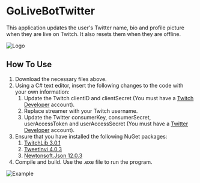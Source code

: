 # GoLiveBotTwitter
This application updates the user's Twitter name, bio and profile picture when they are live on Twitch. It also resets them when they are offline.


![Logo](https://imgur.com/xcmEeGj.png)
## How To Use
1) Download the necessary files above. 
2) Using a C# text editor, insert the following changes to the code with your own information:
   1) Update the Twitch clientID and clientSecret (You must have a [Twitch Developer](https://dev.twitch.tv/) account).
   2) Replace streamer with your Twitch username.
   3) Update the Twitter consumerKey, consumerSecret, userAccessToken and userAccessSecret (You must have a [Twitter Developer](https://developer.twitter.com/en) account).
3) Ensure that you have installed the following NuGet packages:
   1) [TwitchLib 3.0.1](https://www.nuget.org/packages/TwitchLib/3.0.1)
   2) [TweetInvi 4.0.3](https://www.nuget.org/packages/TweetinviAPI/4.0.3/)
   3) [Newtonsoft.Json 12.0.3](https://www.nuget.org/packages/Newtonsoft.Json/12.0.3)
4) Compile and build. Use the .exe file to run the program.

![Example](https://imgur.com/WCw5VoT.jpg)
